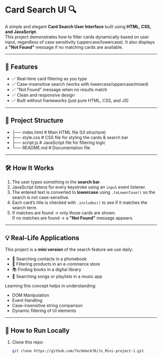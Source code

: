 # Card Search UI 🔍

A simple and elegant **Card Search User Interface** built using **HTML, CSS, and JavaScript**.  
This project demonstrates how to filter cards dynamically based on user input, regardless of case sensitivity (uppercase/lowercase). It also displays a **"Not Found"** message if no matching cards are available.

---

## 🚀 Features
- ✅ Real-time card filtering as you type  
- ✅ Case-insensitive search (works with lowercase/uppercase/mixed)  
- ✅ "Not Found" message when no results match  
- ✅ Clean and responsive design  
- ✅ Built without frameworks (just pure HTML, CSS, and JS)

---

## 📂 Project Structure

- ├── index.html # Main HTML file (UI structure)
- ├── style.css # CSS file for styling the cards & search bar
- ├── script.js # JavaScript file for filtering logic
- └── README.md # Documentation file


---

## 🛠️ How It Works
1. The user types something in the **search bar**.
2. JavaScript listens for every keystroke using an `input` event listener.
3. The entered text is converted to **lowercase** using `.toLowerCase()` so the search is not case-sensitive.
4. Each card’s title is checked with `.includes()` to see if it matches the search term.
5. If matches are found → only those cards are shown.  
   If no matches are found → a **"Not Found"** message appears.

---

## 💡 Real-Life Applications
This project is a **mini version** of the search feature we use daily:
- 🔎 Searching contacts in a phonebook  
- 🛒 Filtering products in an e-commerce store  
- 📚 Finding books in a digital library  
- 🎵 Searching songs or playlists in a music app  

Learning this concept helps in understanding:
- DOM Manipulation  
- Event Handling  
- Case-insensitive string comparison  
- Dynamic filtering of UI elements  

---

## 📝 How to Run Locally
1. Clone this repo:
   ```bash
   git clone https://github.com/TeckHack76/Js_Mini-project-1.git
